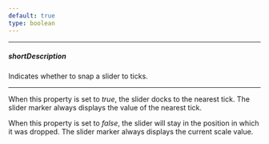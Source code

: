 ```yaml
---
default: true
type: boolean
---
```

---
##### shortDescription
Indicates whether to snap a slider to ticks.

---
When this property is set to *true*, the slider docks to the nearest tick. The slider marker always displays the value of the nearest tick.

When this property is set to *false*, the slider will stay in the position in which it was dropped. The slider marker always displays the current scale value.